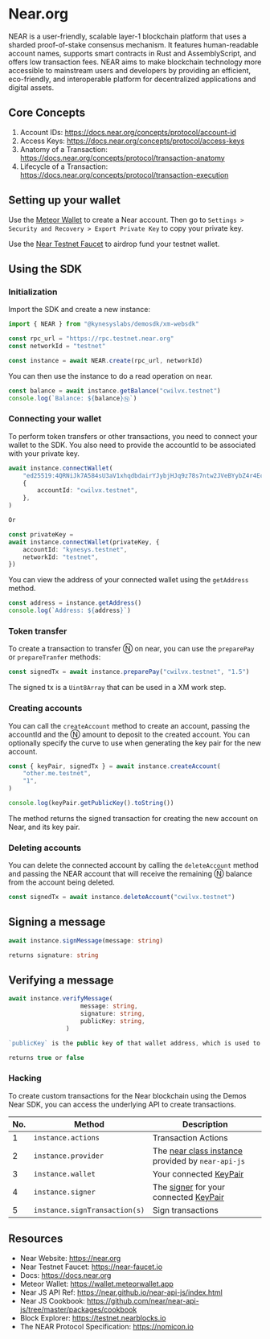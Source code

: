 # Near.org

NEAR is a user-friendly, scalable layer-1 blockchain platform that uses a sharded proof-of-stake consensus mechanism. It features human-readable account names, supports smart contracts in Rust and AssemblyScript, and offers low transaction fees. NEAR aims to make blockchain technology more accessible to mainstream users and developers by providing an efficient, eco-friendly, and interoperable platform for decentralized applications and digital assets.

## Core Concepts

1. Account IDs: https://docs.near.org/concepts/protocol/account-id
2. Access Keys: https://docs.near.org/concepts/protocol/access-keys
3. Anatomy of a Transaction: https://docs.near.org/concepts/protocol/transaction-anatomy
4. Lifecycle of a Transaction: https://docs.near.org/concepts/protocol/transaction-execution

## Setting up your wallet

Use the [Meteor Wallet](https://wallet.meteorwallet.app) to create a Near account. Then go to `Settings > Security and Recovery > Export Private Key` to copy your private key.

Use the [Near Testnet Faucet](https://near-faucet.io) to airdrop fund your testnet wallet.

## Using the SDK

### Initialization

Import the SDK and create a new instance:

```ts
import { NEAR } from "@kynesyslabs/demosdk/xm-websdk"

const rpc_url = "https://rpc.testnet.near.org"
const networkId = "testnet"

const instance = await NEAR.create(rpc_url, networkId)
```

You can then use the instance to do a read operation on near.

```ts
const balance = await instance.getBalance("cwilvx.testnet")
console.log(`Balance: ${balance}Ⓝ`)
```

### Connecting your wallet

To perform token transfers or other transactions, you need to connect your wallet to the SDK. You also need to provide the accountId to be associated with your private key.

```ts
await instance.connectWallet(
    "ed25519:4QRNiJk7A584sU3aV1xhqdbdairYJybjHJq9z78s7ntw2JVeBYybZ4r4Ec",
    {
        accountId: "cwilvx.testnet",
    },
)

Or

const privateKey = 
await instance.connectWallet(privateKey, {
    accountId: "kynesys.testnet",
    networkId: "testnet",
})
```

You can view the address of your connected wallet using the `getAddress` method.

```ts
const address = instance.getAddress()
console.log(`Address: ${address}`)
```

### Token transfer

To create a transaction to transfer Ⓝ on near, you can use the `preparePay` or `prepareTranfer` methods:

```ts
const signedTx = await instance.preparePay("cwilvx.testnet", "1.5")
```

The signed tx is a `Uint8Array` that can be used in a XM work step.

### Creating accounts

You can call the `createAccount` method to create an account, passing the accountId and the Ⓝ amount to deposit to the created account. You can optionally specify the curve to use when generating the key pair for the new account.

```ts
const { keyPair, signedTx } = await instance.createAccount(
    "other.me.testnet",
    "1",
)

console.log(keyPair.getPublicKey().toString())
```

The method returns the signed transaction for creating the new account on Near, and its key pair.

### Deleting accounts

You can delete the connected account by calling the `deleteAccount` method and passing the NEAR account that will receive the remaining Ⓝ balance from the account being deleted.

```ts
const signedTx = await instance.deleteAccount("cwilvx.testnet")
```

## Signing a message

```ts
await instance.signMessage(message: string)

returns signature: string
```

## Verifying a message

```ts
await instance.verifyMessage(
                    message: string,
                    signature: string,
                    publicKey: string,
                )

`publicKey` is the public key of that wallet address, which is used to sign a message

returns true or false
```

### Hacking

To create custom transactions for the Near blockchain using the Demos Near SDK, you can access the underlying API to create transactions.

| No. | Method                        | Description                                                                                                                                                                                                                   |
| --- | ----------------------------- | ----------------------------------------------------------------------------------------------------------------------------------------------------------------------------------------------------------------------------- |
| 1   | `instance.actions`            | Transaction Actions                                                                                                                                                                                                           |
| 2   | `instance.provider`           | The [near class instance](https://near.github.io/near-api-js/classes/_near_js_wallet_account.near.Near.html) provided by `near-api-js`                                                                                        |
| 3   | `instance.wallet`             | Your connected [KeyPair](https://near.github.io/near-api-js/classes/_near_js_crypto.key_pair.KeyPair.html)                                                                                                                    |
| 4   | `instance.signer`             | The [signer](https://near.github.io/near-api-js/classes/_near_js_signers.in_memory_signer.InMemorySigner.html) for your connected [KeyPair](https://near.github.io/near-api-js/classes/_near_js_crypto.key_pair.KeyPair.html) |
| 5   | `instance.signTransaction(s)` | Sign transactions                                                                                                                                                                                                             |

## Resources

-   Near Website: https://near.org
-   Near Testnet Faucet: https://near-faucet.io
-   Docs: https://docs.near.org
-   Meteor Wallet: https://wallet.meteorwallet.app
-   Near JS API Ref: https://near.github.io/near-api-js/index.html
-   Near JS Cookbook: https://github.com/near/near-api-js/tree/master/packages/cookbook
-   Block Explorer: https://testnet.nearblocks.io
-   The NEAR Protocol Specification: https://nomicon.io
